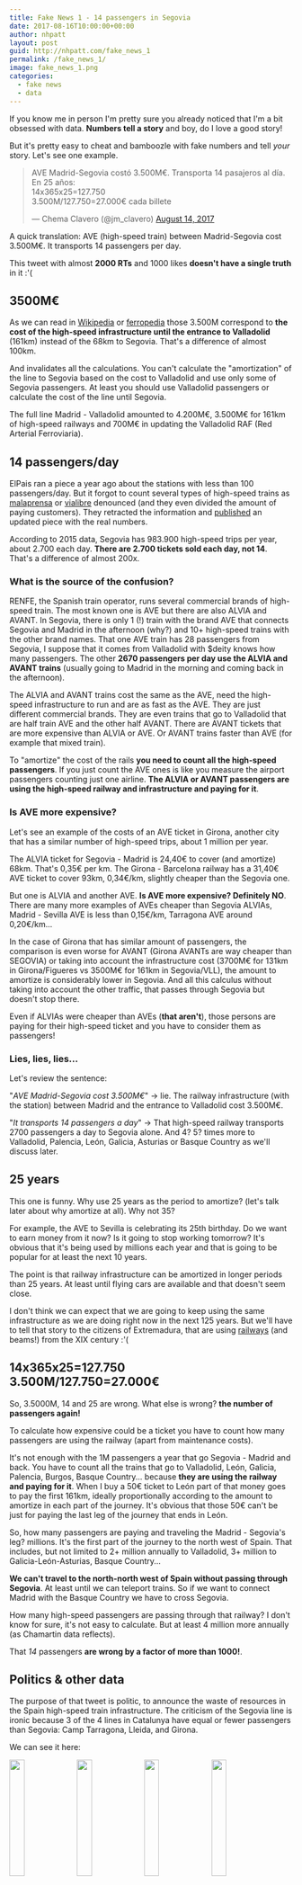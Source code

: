 ```yaml
---
title: Fake News 1 - 14 passengers in Segovia
date: 2017-08-16T10:00:00+00:00
author: nhpatt
layout: post
guid: http://nhpatt.com/fake_news_1
permalink: /fake_news_1/
image: fake_news_1.png
categories:
  - fake news
  - data
---
```


If you know me in person I'm pretty sure you already noticed that I'm a bit obsessed with data. 
**Numbers tell a story** and boy, do I love a good story! 

But it's pretty easy to cheat and bamboozle with fake numbers and tell *your* story. Let's see one example.

<blockquote class="twitter-tweet" data-lang="en"><p lang="es" dir="ltr">AVE Madrid-Segovia costó 3.500M€. Transporta 14 pasajeros al día. En 25 años:<br>14x365x25=127.750<br>3.500M/127.750=27.000€ cada billete</p>&mdash; Chema Clavero (@jm_clavero) <a href="https://twitter.com/jm_clavero/status/896991817769603072">August 14, 2017</a></blockquote>
<script async src="//platform.twitter.com/widgets.js" charset="utf-8"></script>

A quick translation: AVE (high-speed train) between Madrid-Segovia cost 3.500M€. It transports 14 passengers per day.

This tweet with almost **2000 RTs** and 1000 likes **doesn't have a single truth** in it :'(

## 3500M€

As we can read in [Wikipedia](https://es.wikipedia.org/wiki/L%C3%ADnea_de_alta_velocidad_Madrid-Segovia-Valladolid) or 
[ferropedia](http://www.ferropedia.es/wiki/LAV_Madrid_-_Segovia_-_Valladolid) those 3.500M correspond to **the cost of the 
high-speed infrastructure until the entrance to Valladolid** (161km) instead of the 68km to Segovia. That's a difference of almost 100km.

And invalidates all the calculations. You can't calculate the "amortization" of the line to Segovia based on the cost to Valladolid and use only some of Segovia passengers. 
At least you should use Valladolid passengers or calculate the cost of the line until Segovia.

The full line Madrid - Valladolid amounted to 4.200M€, 3.500M€ for 161km of high-speed railways and 700M€ in updating the Valladolid RAF (Red Arterial Ferroviaria).

## 14 passengers/day

ElPais ran a piece a year ago about the stations with less than 100 passengers/day. But it forgot to count several 
types of high-speed trains as [malaprensa](malaprensa.com/2016/05/la-alta-velocidad-esta-infrautilizada.html) 
or [vialibre](vialibre-ffe.com/noticias.asp?not=20057&cs=infr) denounced (and they even divided the amount of paying customers). 
They retracted the information and [published](https://economia.elpais.com/economia/2017/03/01/actualidad/1488362770_011434.html) an updated piece with 
the real numbers.

According to 2015 data, Segovia has 983.900 high-speed trips per year, about 2.700 each day. 
**There are 2.700 tickets sold each day, not 14**. That's a difference of almost 200x.

### What is the source of the confusion?

RENFE, the Spanish train operator, runs several commercial brands of high-speed train. The most known one is AVE but there 
are also ALVIA and AVANT. In Segovia, there is only 1 (!) train with the brand AVE that connects Segovia and Madrid in the afternoon (why?)
and 10+ high-speed trains with the other brand names. That one AVE train has 28 passengers from Segovia, 
I suppose that it comes from Valladolid with $deity knows how many passengers. The other **2670 passengers per day use the ALVIA and AVANT trains** (usually going to Madrid
in the morning and coming back in the afternoon).

The ALVIA and AVANT trains cost the same as the AVE, need the high-speed infrastructure to run and are as fast as the AVE. They are just
different commercial brands. They are even trains that go to Valladolid that are half train AVE and the other half AVANT. There are AVANT
tickets that are more expensive than ALVIA or AVE. Or AVANT trains faster than AVE (for example that mixed train). 

To "amortize" the cost of the rails **you need to count all the high-speed passengers**. If you just count the AVE ones is like you measure
the airport passengers counting just one airline. **The ALVIA or AVANT passengers are using the high-speed railway and infrastructure and paying for it**.

### Is AVE more expensive?

Let's see an example of the costs of an AVE ticket in Girona, another city that has a similar number of high-speed trips, about 1 million per year.

The ALVIA ticket for Segovia - Madrid is 24,40€ to cover (and amortize) 68km. That's 0,35€ per km. The Girona - Barcelona railway 
has a 31,40€ AVE ticket to cover 93km, 0,34€/km, slightly cheaper than the Segovia one. 

But one is ALVIA and another AVE. **Is AVE more expensive? Definitely NO**.
There are many more examples of AVEs cheaper than Segovia ALVIAs, Madrid - Sevilla AVE is less than 0,15€/km, Tarragona AVE around 0,20€/km...

In the case of Girona that has similar amount of passengers, the comparison is even worse for AVANT (Girona AVANTs are way cheaper than SEGOVIA) or taking into account
the infrastructure cost (3700M€ for 131km in Girona/Figueres vs 3500M€ for 161km in Segovia/VLL), the amount to amortize is considerably lower in Segovia. And all this 
calculus without taking into account the other traffic, that passes through Segovia but doesn't stop there. 

Even if ALVIAs were cheaper than AVEs (**that aren't**), those persons are paying for their high-speed ticket and you have to consider them as passengers!

### Lies, lies, lies...

Let's review the sentence:

"*AVE Madrid-Segovia cost 3.500M€*" -> lie. The railway infrastructure (with the station) between Madrid and the entrance to Valladolid cost 3.500M€.

"*It transports 14 passengers a day*" -> That high-speed railway transports 2700 passengers a day to Segovia alone. And 4? 5? times more to Valladolid, Palencia, León, Galicia, Asturias or Basque Country as we'll discuss later.

## 25 years

This one is funny. Why use 25 years as the period to amortize? (let's talk later about why amortize at all). Why not 35?

For example, the AVE to Sevilla is celebrating its 25th birthday. Do we want to earn money from it now? Is it going to stop working tomorrow? 
It's obvious that it's being used by millions each year and that is going to be popular for at least the next 10 years.

The point is that railway infrastructure can be amortized in longer periods than 25 years. At least until flying cars are available and that doesn't seem close.

I don't think we can expect that we are going to keep using the same infrastructure as we are doing right now in the next 125 years. 
But we'll have to tell that story to the citizens of Extremadura, that are using 
[railways](https://economia.elpais.com/economia/2017/07/20/actualidad/1500561423_276991.html) (and beams!) from the XIX century :'(

## 14x365x25=127.750<br>3.500M/127.750=27.000€

So, 3.5000M, 14 and 25 are wrong. What else is wrong? **the number of passengers again!**

To calculate how expensive could be a ticket you have to count how many passengers are using the railway (apart from maintenance costs).

It's not enough with the 1M passengers a year that go Segovia - Madrid and back. You have to count all the trains that go to Valladolid, León, Galicia, Palencia, Burgos, Basque Country...
because **they are using the railway and paying for it**. When I buy a 50€ ticket to León part of that money goes to pay the first 161km, ideally proportionally according to the 
amount to amortize in each part of the journey. It's obvious that those 50€ can't be just for paying the last leg of the journey that ends in León.

So, how many passengers are paying and traveling the Madrid - Segovia's leg? millions. It's the first part of the journey to the north west of Spain. 
That includes, but not limited to 2+ million annually to Valladolid, 3+ million to Galicia-León-Asturias, Basque Country...

**We can't travel to the north-north west of Spain without passing through Segovia**. At least until we can teleport trains. 
So if we want to connect Madrid with the Basque Country we have to cross Segovia.

How many high-speed passengers are passing through that railway? I don't know for sure, it's not easy to calculate. But at least 4 million more annually (as Chamartin data reflects).

That *14* passengers **are wrong by a factor of more than 1000!**.

## Politics & other data

The purpose of that tweet is politic, to announce the waste of resources in the Spain high-speed train infrastructure. 
The criticism of the Segovia line is ironic because 3 of the 4 lines in Catalunya have equal or fewer passengers than Segovia: 
Camp Tarragona, Lleida, and Girona.

We can see it here:

<a href="../images/fake_news_1_segovia.png"><img src="../images/fake_news_1_segovia.png" style="width:23%; display: inline-block"></a>
<a href="../images/fake_news_1_tarragona.png"><img src="../images/fake_news_1_tarragona.png" style="width:23%; display: inline-block"></a>
<a href="../images/fake_news_1_lleida.png"><img src="../images/fake_news_1_lleida.png" style="width:23%; display: inline-block"></a>
<a href="../images/fake_news_1_girona.png"><img src="../images/fake_news_1_girona.png" style="width:23%; display: inline-block"></a>

Does it make sense to close the Tarragona and Lleida train stations? No. Because they're *free* in a sense, the train Madrid to Barcelona, that
has many passengers, passes through those stations. It's the same that happens with Segovia, all the trains to the northwest have to pass through there. 
Some will stop and others will not.

Girona makes less sense. The trains to France have not been successful and the station has way less traffic than Segovia or Camp Tarragona. 
The maintenance cost of the Segovia station (around 100.000k€ year) is also a third of all those stations (around 300.000k€/year).

## Reactions

I tweeted a lot on Monday afternoon and Tuesday. In fact, **I wrote 138 tweets**!

Some people (about 100) replied to the original tweet, some with snarky comments like "why don't we buy cars for those 14" or "how many wagons, they fit in the cafeteria!"
and lots of "typical Spain".

**Only 2 people told me I was right**, most of them didn't answer my tweet and the rest tried to change the subject (airports was a popular topic among those).

People are unable to say "you are right, the numbers are wrong". I did several times when they responded questioning the 
maintainability of the whole infrastructure or I agreed with them when discussing the benefits of investing in suburban trains against
long distance ones. I find it very sad that you can't say "I don't know".

And some of them told me I was wrong. That it didn't matter what I saying, that the point was still valid. Or I was lying. It didn't matter the argument, they were right.

I left the discussion feeling angry and confused. I was surprised thinking that someone believes that we are paying 27.000€ for a ticket train.

The author of the original tweet never replied.

# Let's leave numbers aside, I have some questions...

### Why do people believe that?

I don't know. It fits their belief system. It supports their biases (and the news that I consume support mine). [Confirmation bias](https://youarenotsosmart.com/2010/06/23/confirmation-bias/)?

### Why Spain has so many high-speed trains?

That's a very good question! It's not as easy to say that it's because of politicians love for shiny things and win votes. That helps too, of course,
but the main reason is historic.

Spain does not have a real train infrastructure. We currently have 15.000km of railways, 3.000km being high-speed train.
 
For comparison, we have fewer km of railways than the United Kingdom with double the surface. Germany has 33.000km (more than double) 
with 2/3 of the surface of Spain. France km double us. Spain conventional railways are **older, slower and fewer than our European counterparts**. 
And I haven't even mentioned the [Iberian gauge](https://en.wikipedia.org/wiki/Iberian_gauge) (!). 

This is the, depressing, Spanish graph:

<a href="http://data.worldbank.org/indicator/IS.RRS.TOTL.KM?page=6"><img src="../images/fake_news_1_railway_kms.png"></a>

We didn't invest on trains 50 or 100 years ago. And when politicians and technicians decided to build trains or retrace older infrastructure they chose to 
build high-speed trains to try to compensate for the unexisting infrastructure. They tried to bridge our technological gap by building high-speed railways 
instead of conventional ones. 

The new railways had to be rebuild from the ground either way because the older paths were built when building tunnels or bridges was unfeasible and had many 
detours because of the orography of the terrain. So instead of completely new conventional tracks, they chose completely new high-speed tracks.

It is a debatable decision in some places. Yes. But it's not an arbitrary decision or because "I said so". 

Are we spending a lot compared to our peers? per passenger:

<img src="../images/fake_news_1_spending.png">

And in absolute numbers:

<img src="../images/fake_news_1_spending_absolute.png">

### Why trains have to be amortized?

I don't know. Do you know why? We don't expect to earn money with subways, suburban trains, roads, highways, ports, stadiums, hospitals, schools, universities... but 
high-speed train should pay for itself.

Let's make something clear, some train lines pay the operational costs, what you spend each year in personnel, repairments, new trains. Subways or suburban trains don't, they need
money from the government yearly. We are talking about paying the infrastructure cost, what it cost to set the railway in place.

There are some good arguments in favor of amortizing all the cost: high-speed train is not a very *social* or *redistributive* 
investment. But neither are [mortgages](https://politikon.es/2017/07/25/deducciones-hipotecas-y-regalos-para-ricos/) (poor people can't even think about buying a house) nor [universities](https://politikon.es/2013/06/25/como-no-pagar-la-educacion-superior/) (yeah, really, 
poor people can't go to the university, they have to work to be able to survive). There are lots of paper about this, so please yell at me in [twitter](https://twitter.com/nhpatt).

## Final words

And that's all. 

At the end of a long (holiday!) day of tweeting counterarguments, I reviewed some of my tweets. And lots of them were
sarcastic and mean meant :(

When another guy corrected the bad tweet with a bad tone and tried to calm him down. 
He said sorry and "I'm seeing so many lies here that I got heated up". And I answered that I felt the same way that day and 
the previous one. **The impotence of seeing lies spreading around and knowing that you can't do anything to stop it**.

At the end of the day, there are more than 2000 people that believe that their money is paying for the private taxi of
14 persons from Segovia. And this post will be read by fewer than those famous 14 persons from Segovia. 
And I found it so depressing.

You can learn a lot about trains in this [recompilation of posts](https://politikon.es/2017/04/25/25-anos-de-ave-una-antologia/) (pro high-speed train) 
or reading the [FEDEA articles](http://nadaesgratis.es/gerard-llobet/el-pozo-sin-fondo-del-ave) (against high-speed train). 

I'm not an expert and I
apologize for all the mistakes that can't be found in this blog post. I'm available on [twitter](https://twitter.com/nhpatt) if you want to discuss it (:D).


## Postdata:

Here is a table with the data from 2014 ([ElPais](https://economia.elpais.com/economia/2017/03/01/actualidad/1488362770_011434.html) has the 2015 data) with airports and train stations:

<img src="../images/fake_news_1_table.jpg">

And here I made a GIF to show you how many AVEs are available in a trip Segovia - Madrid:

<img src="../images/fake_news_1_buying.gif">



